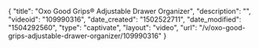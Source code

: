 {
    "title": "Oxo Good Grips&reg; Adjustable Drawer Organizer",
    "description": "",
    "videoid": "109990316",
    "date_created": "1502522711",
    "date_modified": "1504292560",
    "type": "captivate",
    "layout": "video",
    "url": "\/v\/oxo-good-grips-adjustable-drawer-organizer\/109990316"
}